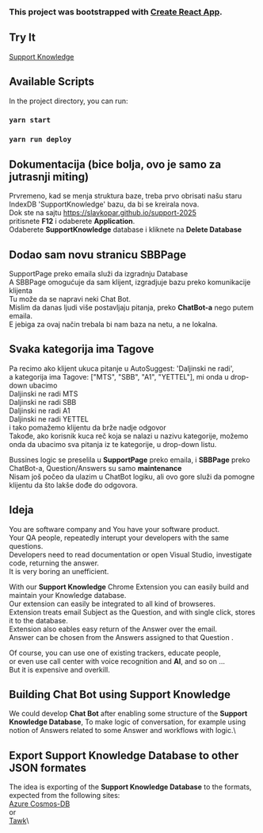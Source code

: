 ### This project was bootstrapped with [Create React App](https://github.com/facebook/create-react-app).

## Try It
[Support Knowledge](https://slavkopar.github.io/support-2025/)

## Available Scripts

In the project directory, you can run:

### `yarn start`
### `yarn run deploy`

## Dokumentacija (bice bolja, ovo je samo za jutrasnji miting) 

Prvremeno, kad se menja struktura baze, treba prvo obrisati našu staru IndexDB 'SupportKnowledge' bazu, da bi se kreirala nova.\
Dok ste na sajtu https://slavkopar.github.io/support-2025 \
pritisnete **F12** i odaberete **Application**.\
Odaberete **SupportKnowledge** database i kliknete na **Delete Database**

## Dodao sam novu stranicu SBBPage
SupportPage preko emaila služi da izgradnju Database\
A SBBPage omogućuje da sam klijent, izgradjuje bazu preko komunikacije klijenta\
Tu može da se napravi neki Chat Bot.\
Mislim da danas ljudi više postavljaju pitanja, preko **ChatBot-a** nego putem emaila.\
E jebiga za ovaj način trebala bi nam baza na netu, a ne lokalna.

## Svaka kategorija ima Tagove
Pa recimo ako klijent ukuca pitanje u AutoSuggest: 'Daljinski ne radi',\
a kategorija ima Tagove: ["MTS", "SBB", "A1", "YETTEL"], mi onda u drop-down ubacimo\
Daljinski ne radi MTS\
Daljinski ne radi SBB\
Daljinski ne radi A1\
Daljinski ne radi YETTEL\
i tako pomažemo klijentu da brže nadje odgovor\
Takođe, ako korisnik kuca reč koja se nalazi u nazivu kategorije, možemo onda da ubacimo sva pitanja iz te kategorije, u drop-down listu.

Bussines logic se preselila u **SupportPage** preko emaila, i **SBBPage** preko ChatBot-a, Question/Answers su samo **maintenance**\
Nisam još počeo da ulazim u ChatBot logiku, ali ovo gore služi da pomogne klijentu da što lakše dođe do  odgovora.


## Ideja

You are software company and You have your software product.\
Your QA people, repeatedly interupt your developers with the same questions.\
Developers need to read documentation or open Visual Studio, investigate code, returning the answer.\
It is very boring an unefficient.

With our  **Support Knowledge** Chrome Extension you can easily build and maintain your Knowledge database.\
Our extension can easily be integrated to all kind of browseres.\
Extension treats email Subject as the Question, and with single click, stores it to the database.\
Extension also eables easy return of the Answer over the email.\
Answer can be chosen from the Answers assigned to that Question .

Of course, you can use one of existing trackers, educate people, \
or even use call center with voice recognition and **AI**, and so on ...\
But it is expensive and overkill.

## Building Chat Bot using **Support Knowledge**

We could develop **Chat Bot** after enabling some structure of the **Support Knowledge Database**, To make logic of conversation, for example using notion of Answers related to some Answer and workflows with logic.\

## Export **Support Knowledge Database** to other JSON formates

The idea is exporting of the **Support Knowledge Database** to the formats, expected from the following sites:\
[Azure Cosmos-DB](https://learn.microsoft.com/en-us/azure/cosmos-db/introduction)\
or\
[Tawk](https://www.tawk.to/software/knowledge-base)\

